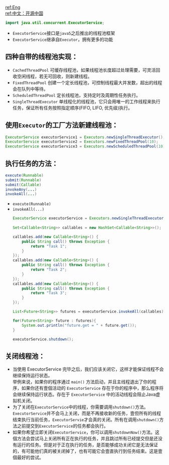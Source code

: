 [ref:Eng](http://tutorials.jenkov.com/java-util-concurrent/executorservice.html#executorservice-example)  
[ref:中文：开源中国](http://my.oschina.net/bairrfhoinn/blog/177639)     
```java
import java.util.concurrent.ExecutorService;
```
- `ExecutorService`接口是`java5`之后推出的线程池框架  
- `ExecutorService`继承自`Executor`，拥有更多的功能  
## 四种自带的线程池实现：
  - `CachedThreadPool` 可缓存线程池，如果线程池长度超过处理需要，可灵活回收空闲线程，若无可回收，则新建线程。  
  - `FixedThreadPool` 创建一个定长线程池，可控制线程最大并发数，超出的线程会在队列中等待。
  - `ScheduledThreadPool` 定长线程池，支持定时及周期性任务执行。
  - `SingleThreadExecutor` 单线程化的线程池，它只会用唯一的工作线程来执行任务，保证所有任务按照指定顺序(FIFO, LIFO, 优先级)执行。 
## 使用`Executor`的工厂方法新建线程池：  
  ```java
  ExecutorService executorService1 = Executors.newSingleThreadExecutor();
  ExecutorService executorService2 = Executors.newFixedThreadPool(10);
  ExecutorService executorService3 = Executors.newScheduledThreadPool(10);
  ```

## 执行任务的方法： 
  ```java
  execute(Runnable)
  submit(Runnable)
  submit(Callable)
  invokeAny(...)
  invokeAll(...)
  ```
  - `execute(Runnable)`  
  - `invokeAll(...)`  
    ```java
    ExecutorService executorService = Executors.newSingleThreadExecutor();
 
    Set<Callable<String>> callables = new HashSet<Callable<String>>();

    callables.add(new Callable<String>() {
        public String call() throws Exception {
            return "Task 1";
        }
    });
    callables.add(new Callable<String>() {
        public String call() throws Exception {
            return "Task 2";
        }
    });
    callables.add(new Callable<String>() {
        public String call() throws Exception {
            return "Task 3";
        }
    });

    List<Future<String>> futures = executorService.invokeAll(callables);

    for(Future<String> future : futures){
        System.out.println("future.get = " + future.get());
    }

    executorService.shutdown();
    ```


## 关闭线程池：  
- 当使用 ExecutorService 完毕之后，我们应该关闭它，这样才能保证线程不会继续保持运行状态。  
  举例来说，如果你的程序通过 `main()` 方法启动，并且主线程退出了你的程序，如果你还有壹個活动的 `ExecutorService` 存在于你的程序中，那么程序将会继续保持运行状态。存在于 `ExecutorService` 中的活动线程会阻止Java虚拟机关闭。  
- 为了关闭在`ExecutorService`中的线程，你需要调用`shutdown()`方法。`ExecutorService`并不会马上关闭，而是不再接收新的任务，壹但所有的线程结束执行当前任务，`ExecutorServie`才会真的关闭。所有在调用`shutdown()`方法之前提交到`ExecutorService`的任务都会执行。  
- 如果你希望立即关闭`ExecutorService`，你可以调用`shutdownNow()`方法。这個方法会尝试马上关闭所有正在执行的任务，并且跳过所有已经提交但是还没有运行的任务。但是对于正在执行的任务，是否能够成功关闭它是无法保证的，有可能他们真的被关闭掉了，也有可能它会壹直执行到任务结束。这是壹個最好的尝试。  
  ```java
  
  ```

